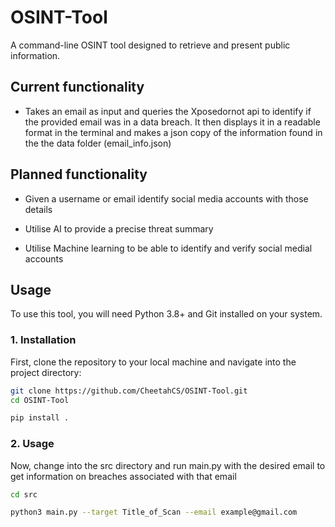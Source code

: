 # OSINT-Tool

A command-line OSINT tool designed to retrieve and present public information.

## Current functionality

* Takes an email as input and queries the Xposedornot api to identify if the provided email was in a data breach. It then displays it in a readable format in the terminal and makes a json copy of the information found in the the data folder (email_info.json)

## Planned functionality

* Given a username or email identify social media accounts with those details

* Utilise AI to provide a precise threat summary

* Utilise Machine learning to be able to identify and verify social medial accounts

## Usage

To use this tool, you will need Python 3.8+ and Git installed on your system.

### 1. Installation

First, clone the repository to your local machine and navigate into the project directory:

```bash
git clone https://github.com/CheetahCS/OSINT-Tool.git
cd OSINT-Tool

pip install .
```
### 2. Usage

Now, change into the src directory and run main.py with the desired email to get information on breaches associated with that email

```bash
cd src

python3 main.py --target Title_of_Scan --email example@gmail.com
```